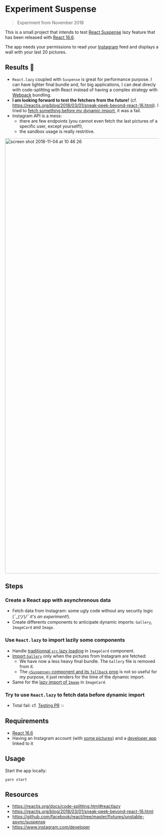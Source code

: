 # Experiment Suspense

> Experiment from November 2018

This is a small project that intends to test [React
Suspense](https://reactjs.org/blog/2018/10/23/react-v-16-6.html#reactlazy-code-splitting-with-suspense)
lazy feature that has been released with [React
16.6](https://reactjs.org/blog/2018/10/23/react-v-16-6.html).

The app needs your permissions to read your [Instagram](https://www.instagram.com/) feed and displays a wall with your last 20 pictures.

## Results :memo:

- `React.lazy` coupled with `Suspense` is great for performance purpose. I can have lighter final bundle and, for big applications, I can deal direcly with code-splitting with React instead of having a complex strategy with [Webpack](https://webpack.js.org/) bundling.
- **I am looking forward to test the fetchers from the future!** (cf. https://reactjs.org/blog/2018/03/01/sneak-peek-beyond-react-16.html). I tried to [fetch something before my dynamic import](https://github.com/Ynote/experiment-suspense/pull/1), it was a fail.
- Instagram API is a mess: 
  - there are few endpoints (you cannot even fetch the last pictures of a specific user, except yourself!),
  - the sandbox usage is really restritive.


<img width="1420" alt="screen shot 2018-11-04 at 10 46 26" src="https://user-images.githubusercontent.com/548778/47962561-ed51c580-e01e-11e8-924f-a4b348e56a80.png">


## Steps

### Create a React app with asynchronous data
- Fetch data from Instagram: some ugly code without any security logic (¯\_(ツ)_/¯ it's an experiment!_).
- Create differents components to anticipate dynamic imports: `Gallery`, `ImageCard` and `Image`.

### Use `React.lazy` to import lazily some components
- Handle [traditionnal `src` lazy loading](https://github.com/Ynote/experiment-suspense/blob/master/src/ImageCard.js#L26) in `ImageCard` component.
- [Import `Gallery`](https://github.com/Ynote/experiment-suspense/blob/master/src/App.js#L4) only when the pictures from Instagram are fetched:
  - We have now a less heavy final bundle. The `Gallery` file is removed from it.
  - The [`<Suspense>` component and its `fallback` prop](https://github.com/Ynote/experiment-suspense/blob/master/src/App.js#L66) is not so useful for my purpose, it just renders for the time of the dynamic import.
- Same for the [lazy import of `Image`](https://github.com/Ynote/experiment-suspense/blob/master/src/ImageCard.js#L6) in `ImageCard`.

### Try to use `React.lazy` to fetch data before dynamic import 
- Total fail: cf. [Testing PR](https://github.com/Ynote/experiment-suspense/pull/1) :boom:

## Requirements

- [React 16.6](https://www.npmjs.com/package/react/v/16.6.0)
- Having an Instagram account (with [some pictures](https://www.instagram.com/Ynote_hk/)) and a [developer app](https://www.instagram.com/developer/) linked to it

## Usage

Start the app locally:
```
yarn start
```

## Resources

- https://reactjs.org/docs/code-splitting.html#reactlazy
- https://reactjs.org/blog/2018/03/01/sneak-peek-beyond-react-16.html
- https://github.com/facebook/react/tree/master/fixtures/unstable-async/suspense
- https://www.instagram.com/developer

